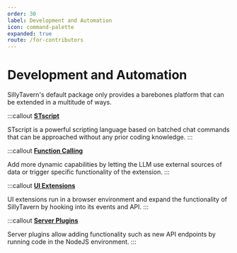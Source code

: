 ```yaml
---
order: 30
label: Development and Automation
icon: command-palette
expanded: true
route: /for-contributors
---
```


# Development and Automation

SillyTavern's default package only provides a barebones platform that can be extended in a multitude of ways.

:::callout
**[STscript](st-script)**

STscript is a powerful scripting language based on batched chat commands that can be approached without any prior coding knowledge.
:::

:::callout
**[Function Calling](Function-Calling)**

Add more dynamic capabilities by letting the LLM use external sources of data or trigger specific functionality of the extension.
:::

:::callout
**[UI Extensions](Writing-Extensions)**

UI extensions run in a browser environment and expand the functionality of SillyTavern by hooking into its events and API.
:::

:::callout
**[Server Plugins](Server-Plugins)**

Server plugins allow adding functionality such as new API endpoints by running code in the NodeJS environment.
:::
